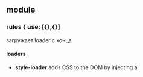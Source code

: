 ## module

### rules { use: [{},{}]

загружает loader c конца

#### loaders

- **style-loader** adds CSS to the DOM by injecting a <style> tag
- **extract-loader** извлекает (html или css) из bundle
- **html-loader** export HTML as string

## devServer

### contentBase

online прогрузка контента отсюда

### overlay

вывод ошибок в экран браузера, а не в консоль

## additional

### babel plugins

1 When you create **.babelrc** and added

```json
{
  "plugins": ["transform-es2015-arrow-functions"]
}
```

2 in main.js

```js
const a = () => console.log("---");
```

3 then **npm install babel-cli -g**
after that we run in cli

```bash
babel src/main.js
```

and babel will returned this

```js
// const a = function () {
//   return console.log("---");
// };
```

### babel presets

выполняет роль многих плагинов (чтоб не прописывать для async, arrow func и тд). Подкюлючает много плагинов при загрузеи сервера можно увидить - Using plugins: /n ....

